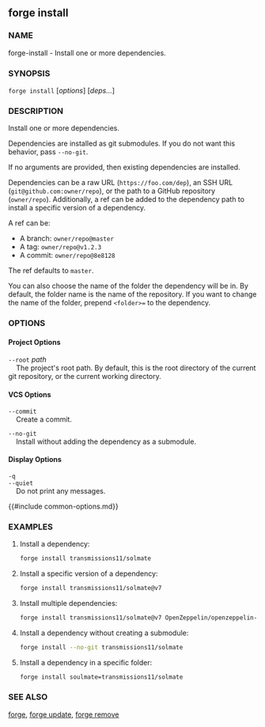 ## forge install

### NAME

forge-install - Install one or more dependencies.

### SYNOPSIS

``forge install`` [*options*] [*deps...*]

### DESCRIPTION

Install one or more dependencies.

Dependencies are installed as git submodules. If you do not want this behavior, pass `--no-git`.

If no arguments are provided, then existing dependencies are installed.

Dependencies can be a raw URL (`https://foo.com/dep`), an SSH URL (`git@github.com:owner/repo`), or the path to a GitHub repository (`owner/repo`).
Additionally, a ref can be added to the dependency path to install a specific version of a dependency.

A ref can be:

- A branch: `owner/repo@master`
- A tag: `owner/repo@v1.2.3`
- A commit: `owner/repo@8e8128`

The ref defaults to `master`.

You can also choose the name of the folder the dependency will be in. By default, the folder name is the name of
the repository. If you want to change the name of the folder, prepend `<folder>=` to the dependency.

### OPTIONS

#### Project Options

`--root` *path*  
&nbsp;&nbsp;&nbsp;&nbsp;The project's root path. By default, this is the root directory of the current git repository, or the current working directory.

#### VCS Options

`--commit`  
&nbsp;&nbsp;&nbsp;&nbsp;Create a commit.

`--no-git`  
&nbsp;&nbsp;&nbsp;&nbsp;Install without adding the dependency as a submodule.

#### Display Options

`-q`  
`--quiet`  
&nbsp;&nbsp;&nbsp;&nbsp;Do not print any messages.

{{#include common-options.md}}

### EXAMPLES

1. Install a dependency:
    ```sh
    forge install transmissions11/solmate
    ```

2. Install a specific version of a dependency:
    ```sh
    forge install transmissions11/solmate@v7
    ```

3. Install multiple dependencies:
    ```sh
    forge install transmissions11/solmate@v7 OpenZeppelin/openzeppelin-contracts
    ```

4. Install a dependency without creating a submodule:
    ```sh
    forge install --no-git transmissions11/solmate
    ```

5. Install a dependency in a specific folder:
    ```sh
    forge install soulmate=transmissions11/solmate
    ```

### SEE ALSO

[forge](./forge.md), [forge update](./forge-update.md), [forge remove](./forge-remove.md)
